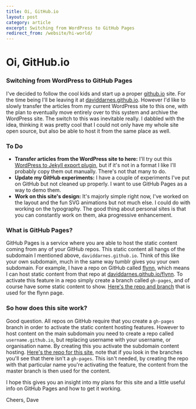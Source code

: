 ```yaml
---
title: Oi, GitHub.io
layout: post
category: article
excerpt: Switching from WordPress to GitHub Pages
redirect_from: /website/hi-world/
---
```


# Oi, GitHub.io

### Switching from WordPress to GitHub Pages

I've decided to follow the cool kids and start up a proper [github.io](https://pages.github.com/) site. For the time being I'll be leaving it at [daviddarnes.github.io](http://daviddarnes.github.io). However I'd like to slowly transfer the articles from my current WordPress site to this one, with the plan to eventually move entirely over to this system and archive the WordPress site. The switch to this was inevitable really. I dabbled with the idea, thinking it was pretty cool that I could not only have my whole site open source, but also be able to host it from the same place as well.

### To Do
- **Transfer articles from the WordPress site to here:**
  I'll try out this [WordPress to Jekyll export plugin](https://github.com/benbalter/wordpress-to-jekyll-exporter), but if it's not in a format I like I'll probably copy them out manually. There's not that many to do.
- **Update my GitHub experiments:**
  I have a couple of experiments I've put on GitHub but not cleaned up properly. I want to use GitHub Pages as a way to demo them.
- **Work on this site's design:**
  It's majorly simple right now, I've worked on the layout and the fun SVG animations but not much else. I could do with working on the typography. The good thing about personal sites is that you can constantly work on them, aka progressive enhancement.

### What is GitHub Pages?

GitHub Pages is a service where you are able to host the static content coming from any of your GitHub repos. This static content all hangs of the subdomain I mentioned above, ```daviddarnes.github.io```. Think of this like your own subdomain, much in the same way tumblr gives you your own subdomain. For example, I have a repo on GitHub called [flynn](https://github.com/daviddarnes/flynn), which means I can host static content from that repo at [daviddarnes.github.io/flynn](http://daviddarnes.github.io/flynn/). To activate this feature in a repo simply create a branch called ```gh-pages```, and of course have some static content to show. [Here's the repo and branch](https://github.com/daviddarnes/flynn/tree/gh-pages) that is used for the flynn page.

### So how does this site work?

Good question. All repos on GitHub require that you create a ```gh-pages``` branch in order to activate the static content hosting features. However to host content on the main subdomain you need to create a repo called ```username.github.io```, but replacing username with your username, or organisation name. By creating this you activate the subdomain content hosting. [Here's the repo for this site](https://github.com/daviddarnes/daviddarnes.github.io), note that if you look in the branches you'll see that there isn't a ```gh-pages```. This isn't needed, by creating the repo with that particular name you're activating the feature, the content from the master branch is then used for the content.

I hope this gives you an insight into my plans for this site and a little useful info on GitHub Pages and how to get it working.

Cheers, Dave
